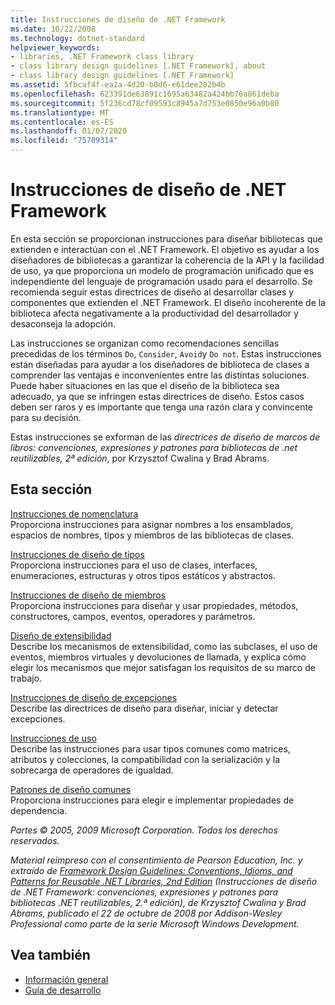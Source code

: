 ```yaml
---
title: Instrucciones de diseño de .NET Framework
ms.date: 10/22/2008
ms.technology: dotnet-standard
helpviewer_keywords:
- libraries, .NET Framework class library
- class library design guidelines [.NET Framework], about
- class library design guidelines [.NET Framework]
ms.assetid: 5fbcaf4f-ea2a-4d20-b0d6-e61dee202b4b
ms.openlocfilehash: 623391de63891c1695a63482a424bb76a861deba
ms.sourcegitcommit: 5f236cd78cf09593c8945a7d753e0850e96a0b80
ms.translationtype: MT
ms.contentlocale: es-ES
ms.lasthandoff: 01/07/2020
ms.locfileid: "75709314"
---
```

# <a name="framework-design-guidelines"></a>Instrucciones de diseño de .NET Framework
En esta sección se proporcionan instrucciones para diseñar bibliotecas que extienden e interactúan con el .NET Framework. El objetivo es ayudar a los diseñadores de bibliotecas a garantizar la coherencia de la API y la facilidad de uso, ya que proporciona un modelo de programación unificado que es independiente del lenguaje de programación usado para el desarrollo. Se recomienda seguir estas directrices de diseño al desarrollar clases y componentes que extienden el .NET Framework. El diseño incoherente de la biblioteca afecta negativamente a la productividad del desarrollador y desaconseja la adopción.  
  
 Las instrucciones se organizan como recomendaciones sencillas precedidas de los términos `Do`, `Consider`, `Avoid`y `Do not`. Estas instrucciones están diseñadas para ayudar a los diseñadores de biblioteca de clases a comprender las ventajas e inconvenientes entre las distintas soluciones. Puede haber situaciones en las que el diseño de la biblioteca sea adecuado, ya que se infringen estas directrices de diseño. Estos casos deben ser raros y es importante que tenga una razón clara y convincente para su decisión.  
  
 Estas instrucciones se exforman de las *directrices de diseño de marcos de libros: convenciones, expresiones y patrones para bibliotecas de .net reutilizables, 2ª edición*, por Krzysztof Cwalina y Brad Abrams.  
  
## <a name="in-this-section"></a>Esta sección  
 [Instrucciones de nomenclatura](../../../docs/standard/design-guidelines/naming-guidelines.md)  
 Proporciona instrucciones para asignar nombres a los ensamblados, espacios de nombres, tipos y miembros de las bibliotecas de clases.  
  
 [Instrucciones de diseño de tipos](../../../docs/standard/design-guidelines/type.md)  
 Proporciona instrucciones para el uso de clases, interfaces, enumeraciones, estructuras y otros tipos estáticos y abstractos.  
  
 [Instrucciones de diseño de miembros](../../../docs/standard/design-guidelines/member.md)  
 Proporciona instrucciones para diseñar y usar propiedades, métodos, constructores, campos, eventos, operadores y parámetros.  
  
 [Diseño de extensibilidad](../../../docs/standard/design-guidelines/designing-for-extensibility.md)  
 Describe los mecanismos de extensibilidad, como las subclases, el uso de eventos, miembros virtuales y devoluciones de llamada, y explica cómo elegir los mecanismos que mejor satisfagan los requisitos de su marco de trabajo.  
  
 [Instrucciones de diseño de excepciones](../../../docs/standard/design-guidelines/exceptions.md)  
 Describe las directrices de diseño para diseñar, iniciar y detectar excepciones.  
  
 [Instrucciones de uso](../../../docs/standard/design-guidelines/usage-guidelines.md)  
 Describe las instrucciones para usar tipos comunes como matrices, atributos y colecciones, la compatibilidad con la serialización y la sobrecarga de operadores de igualdad.  
  
 [Patrones de diseño comunes](../../../docs/standard/design-guidelines/common-design-patterns.md)  
 Proporciona instrucciones para elegir e implementar propiedades de dependencia.  
  
 *Partes © 2005, 2009 Microsoft Corporation. Todos los derechos reservados.*  
  
 *Material reimpreso con el consentimiento de Pearson Education, Inc. y extraído de [Framework Design Guidelines: Conventions, Idioms, and Patterns for Reusable .NET Libraries, 2nd Edition](https://www.informit.com/store/framework-design-guidelines-conventions-idioms-and-9780321545619) (Instrucciones de diseño de .NET Framework: convenciones, expresiones y patrones para bibliotecas .NET reutilizables, 2.ª edición), de Krzysztof Cwalina y Brad Abrams, publicado el 22 de octubre de 2008 por Addison-Wesley Professional como parte de la serie Microsoft Windows Development.*  
  
## <a name="see-also"></a>Vea también

- [Información general](../../../docs/framework/get-started/overview.md)
- [Guía de desarrollo](../../../docs/framework/development-guide.md)

